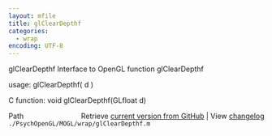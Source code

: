 ```yaml
---
layout: mfile
title: glClearDepthf
categories:
  - wrap
encoding: UTF-8
---
```


glClearDepthf  Interface to OpenGL function glClearDepthf

usage:  glClearDepthf\( d \)

C function:  void glClearDepthf\(GLfloat d\)


<div class="code_header" style="text-align:right;">
  <span style="float:left;">Path&nbsp;&nbsp;</span> <span class="counter">Retrieve <a href=
  "https://raw.github.com/Psychtoolbox-3/Psychtoolbox-3/beta/./PsychOpenGL/MOGL/wrap/glClearDepthf.m">current version from GitHub</a> | View <a href=
  "https://github.com/Psychtoolbox-3/Psychtoolbox-3/commits/beta/./PsychOpenGL/MOGL/wrap/glClearDepthf.m">changelog</a></span>
</div>
<div class="code">
  <code>./PsychOpenGL/MOGL/wrap/glClearDepthf.m</code>
</div>
